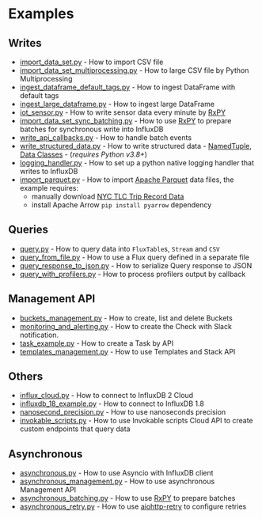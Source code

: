 # Examples

## Writes
- [import_data_set.py](import_data_set.py) - How to import CSV file
- [import_data_set_multiprocessing.py](import_data_set_multiprocessing.py) - How to large CSV file by Python Multiprocessing
- [ingest_dataframe_default_tags.py](ingest_dataframe_default_tags.py) - How to ingest DataFrame with default tags
- [ingest_large_dataframe.py](ingest_large_dataframe.py) - How to ingest large DataFrame
- [iot_sensor.py](iot_sensor.py) - How to write sensor data every minute by [RxPY](https://rxpy.readthedocs.io/en/latest/)
- [import_data_set_sync_batching.py](import_data_set_sync_batching.py) - How to use [RxPY](https://rxpy.readthedocs.io/en/latest/) to prepare batches for synchronous write into InfluxDB
- [write_api_callbacks.py](write_api_callbacks.py) - How to handle batch events
- [write_structured_data.py](write_structured_data.py) - How to write structured data - [NamedTuple](https://docs.python.org/3/library/collections.html#collections.namedtuple), [Data Classes](https://docs.python.org/3/library/dataclasses.html) - (_requires Python v3.8+_)
- [logging_handler.py](logging_handler.py) - How to set up a python native logging handler that writes to InfluxDB
- [import_parquet.py](import_parquet.py) - How to import [Apache Parquet](https://parquet.apache.org/) data files, 
  the example requires: 
  - manually download [NYC TLC Trip Record Data](https://www1.nyc.gov/site/tlc/about/tlc-trip-record-data.page) 
  - install Apache Arrow `pip install pyarrow` dependency


## Queries
- [query.py](query.py) - How to query data into `FluxTable`s, `Stream` and `CSV`
- [query_from_file.py](query_from_file.py) - How to use a Flux query defined in a separate file
- [query_response_to_json.py](query_response_to_json.py) - How to serialize Query response to JSON
- [query_with_profilers.py](query_with_profilers.py) - How to process profilers output by callback


## Management API
- [buckets_management.py](buckets_management.py) - How to create, list and delete Buckets
- [monitoring_and_alerting.py](monitoring_and_alerting.py) - How to create the Check with Slack notification.
- [task_example.py](task_example.py) - How to create a Task by API
- [templates_management.py](templates_management.py) - How to use Templates and Stack API

## Others
- [influx_cloud.py](influx_cloud.py) - How to connect to InfluxDB 2 Cloud
- [influxdb_18_example.py](influxdb_18_example.py) - How to connect to InfluxDB 1.8
- [nanosecond_precision.py](nanosecond_precision.py) - How to use nanoseconds precision
- [invokable_scripts.py](invokable_scripts.py) - How to use Invokable scripts Cloud API to create custom endpoints that query data

## Asynchronous
- [asynchronous.py](asynchronous.py) - How to use Asyncio with InfluxDB client
- [asynchronous_management.py](asynchronous_management.py) - How to use asynchronous Management API
- [asynchronous_batching.py](asynchronous_batching.py) - How to use [RxPY](https://rxpy.readthedocs.io/en/latest/) to prepare batches
- [asynchronous_retry.py](asynchronous_retry.py) - How to use [aiohttp-retry](https://github.com/inyutin/aiohttp_retry) to configure retries
  
